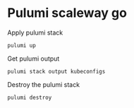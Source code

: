 # Pulumi scaleway go

Apply pulumi stack

`pulumi up`

Get pulumi output

`pulumi stack output kubeconfigs`

Destroy the pulumi stack

`pulumi destroy`
